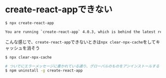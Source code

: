 # create-react-appできない





```bash
$ npx create-react-app

You are running `create-react-app` 4.0.3, which is behind the latest release (5.0.0).
```



こんな感じで、`create-react-app`できないときは`npx clear-npx-cache`をしてキャッシュを消そう



```bash
$ npx clear-npx-cache

# ついでにエラーメッセージに書かれている通り、グローバルのものをアンインストールする
$ npm uninstall -g create-react-app
```



